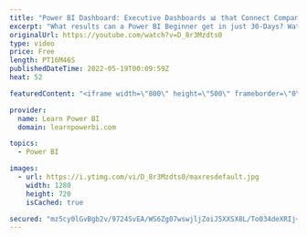 ```yaml
---
title: "Power BI Dashboard: Executive Dashboards 📊 that Connect Company Systems, by Poorni G."
excerpt: "What results can a Power BI Beginner get in just 30-Days? Watch Poorni G. show you how she was able to connect various company systems and build executive dashboards for senior management. Giving them a never before seen view of their business.  ➔ What results can you get in just 30-Days? Join our 30-Day"
originalUrl: https://youtube.com/watch?v=D_8r3Mzdts0
type: video
price: Free
length: PT16M46S
publishedDateTime: 2022-05-19T00:09:59Z
heat: 52

featuredContent: "<iframe width=\"800\" height=\"500\" frameborder=\"0\" src=\"https://www.youtube.com/embed/D_8r3Mzdts0\" allow=\"accelerometer; autoplay; encrypted-media; gyroscope; picture-in-picture\" allowfullscreen></iframe>"

provider:
  name: Learn Power BI
  domain: learnpowerbi.com

topics:
  - Power BI

images:
  - url: https://i.ytimg.com/vi/D_8r3Mzdts0/maxresdefault.jpg
    width: 1280
    height: 720
    isCached: true

secured: "mz5cy0lGvBgb2v/9724SvEA/WS6Zg07wswjljZoiJ5XXSX8L/To034deXRIj+v/pU5rChmbZNoQuNDCHOMo6ebxFiJd2UIcIynT6xeugCcWuZr76ch7SZzqfNyxlejqdZKagJsVJM+YDudhIGHCaHqSwE7iF4FqiWkGNo+rUR9VodzXfkpg5gD2QbyL4ZiBS9GZ6XQ02fL+zRd9bSoQPJUC+k0oGgZoNEbn2CJy+lFBK/wJjYTxo4SL/vps0RU0NIEPPTneNW6PK5c2zcmhPKODWQQT9VHjGJdh3wrJjYYCFgNyPtJtuLtwkw0B1Tam3Q5CoRKd1P2gk+rz7CqtvdE64O9hhV3wepd+4MEcYWAXilseduD/IzYRtvRUPQK31IL9JTfpA1U0hnpO1yZ67QKd8Sy9LAbm9a7LQ+rPQ/z4=;Xu6OkBevREBwe7lhr5CiMA=="
---
```


